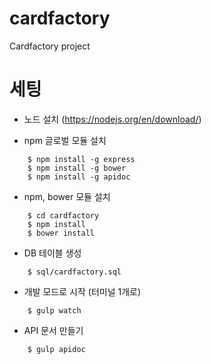 # cardfactory
Cardfactory project

# 세팅
- 노드 설치 (https://nodejs.org/en/download/)

- npm 글로벌 모듈 설치

```
    $ npm install -g express
    $ npm install -g bower
    $ npm install -g apidoc
```

- npm, bower 모듈 설치

```
    $ cd cardfactory
    $ npm install
    $ bower install
```

- DB 테이블 생성

```
    $ sql/cardfactory.sql
```

- 개발 모드로 시작 (터미널 1개로)

```
    $ gulp watch
```

- API 문서 만들기

```
    $ gulp apidoc
```